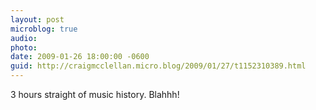 ```yaml
---
layout: post
microblog: true
audio: 
photo: 
date: 2009-01-26 18:00:00 -0600
guid: http://craigmcclellan.micro.blog/2009/01/27/t1152310389.html
---
```

3 hours straight of music history.  Blahhh!
